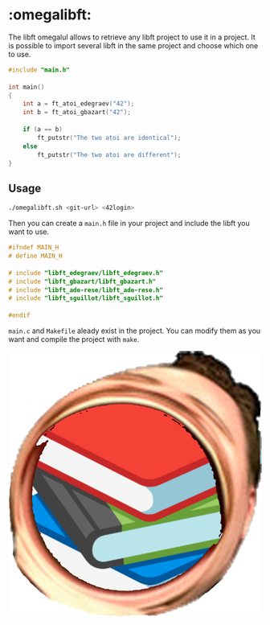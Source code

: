 # :omegalibft:

The libft omegalul allows to retrieve any libft project to use it in a project. It is possible to import several libft in the same project and choose which one to use.

```c
#include "main.h"

int main()
{
	int a = ft_atoi_edegraev("42");
	int b = ft_atoi_gbazart("42");

	if (a == b)
		ft_putstr("The two atoi are identical");
	else
		ft_putstr("The two atoi are different");
}
```

## Usage

```bash
./omegalibft.sh <git-url> <42login>
```

Then you can create a `main.h` file in your project and include the libft you want to use.

```h
#ifndef MAIN_H
# define MAIN_H

# include "libft_edegraev/libft_edegraev.h" 
# include "libft_gbazart/libft_gbazart.h" 
# include "libft_ade-rese/libft_ade-rese.h" 
# include "libft_sguillot/libft_sguillot.h" 

#endif
```

`main.c` and `Makefile` aleady exist in the project. You can modify them as you want and compile the project with `make`.



![emote omegalibft](omegalibft.png)